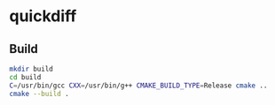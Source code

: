 # quickdiff

## Build

```sh
mkdir build
cd build
C=/usr/bin/gcc CXX=/usr/bin/g++ CMAKE_BUILD_TYPE=Release cmake ..
cmake --build .
```
